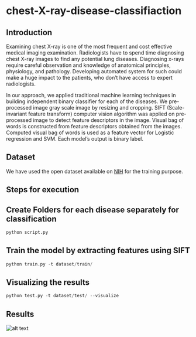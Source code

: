# chest-X-ray-disease-classifiaction

## Introduction

Examining chest X-ray is one of the most frequent and cost effective medical imaging examination.
Radiologists have to spend time diagnosing chest X-ray images to find any potential lung diseases.
Diagnosing x-rays require careful observation and knowledge of anatomical principles, physiology, and
pathology. Developing automated system for such could make a huge impact to the patients, who don’t
have access to expert radiologists.

In our approach, we applied traditional machine learning techniques in building independent binary
classifier for each of the diseases. We pre-processed image gray scale image by resizing and cropping.
SIFT (Scale-invariant feature transform) computer vision algorithm was applied on pre-processed image to
detect feature descriptors in the image. Visual bag of words is constructed from feature descriptors obtained
from the images. Computed visual bag of words is used as a feature vector for Logistic regression and
SVM. Each model’s output is binary label.

## Dataset

We have used the open dataset available on [NIH](https://nihcc.app.box.com/v/ChestXray-NIHCC/folder/36938765345) for the training purpose.

## Steps for execution

## Create Folders for each disease separately for classification
```python
python script.py
```

## Train the model by extracting features using SIFT
```python
python train.py -t dataset/train/
```

## Visualizing the results
```python
python test.py -t dataset/test/ --visualize
```

## Results
![alt text](https://raw.githubusercontent.com/virupaa/chest-X-ray-disease-classification/blob/master/docs/flow.png)
